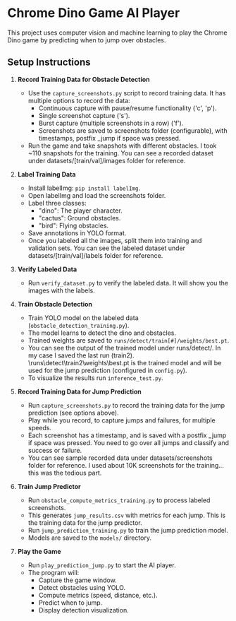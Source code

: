 # Chrome Dino Game AI Player

This project uses computer vision and machine learning to play the Chrome Dino game by predicting when to jump over obstacles.

## Setup Instructions

1. **Record Training Data for Obstacle Detection**
   - Use the `capture_screenshots.py` script to record training data. It has multiple options to record the data:
     - Continuous capture with pause/resume functionality ('c', 'p').
     - Single screenshot capture ('s').
     - Burst capture (multiple screenshots in a row) ('f').
     - Screenshots are saved to screenshots folder (configurable), with timestamps, postfix _jump if space was pressed.
   - Run the game and take snapshots with different obstacles. I took ~110 snapshots for the training. You can see a recorded dataset under datasets/[train/val]/images folder for reference.
   
2. **Label Training Data**
   - Install labelImg: `pip install labelImg`.
   - Open labelImg and load the screenshots folder.
   - Label three classes:
     - "dino": The player character.
     - "cactus": Ground obstacles.
     - "bird": Flying obstacles.
   - Save annotations in YOLO format.
   - Once you labeled all the images, split them into training and validation sets. You can see the labeled dataset under datasets/[train/val]/labels folder for reference.

3. **Verify Labeled Data**
   - Run `verify_dataset.py` to verify the labeled data. It will show you the images with the labels.

4. **Train Obstacle Detection**
   - Train YOLO model on the labeled data (`obstacle_detection_training.py`).
   - The model learns to detect the dino and obstacles.
   - Trained weights are saved to `runs/detect/train[#]/weights/best.pt`.
   - You can see the output of the trained model under runs/detect/. In my case I saved the last run (train2). \runs\detect\train2\weights\best.pt is the trained model and will be used for the jump prediction (configured in `config.py`).
   - To visualize the results run `inference_test.py`.

5. **Record Training Data for Jump Prediction**
   - Run `capture_screenshots.py` to record the training data for the jump prediction (see options above).
   - Play while you record, to capture jumps and failures, for multiple speeds.
   - Each screenshot has a timestamp, and is saved with a postfix _jump if space was pressed. You need to go over all jumps and classify and success or failure.
   - You can see sample recorded data under datasets/screenshots folder for reference. I used about 10K screenshots for the training... this was the tedious part.

6. **Train Jump Predictor**
   - Run `obstacle_compute_metrics_training.py` to process labeled screenshots.
   - This generates `jump_results.csv` with metrics for each jump. This is the training data for the jump predictor.
   - Run `jump_prediction_training.py` to train the jump prediction model.
   - Models are saved to the `models/` directory.

7. **Play the Game**
   - Run `play_prediction_jump.py` to start the AI player.
   - The program will:
     - Capture the game window.
     - Detect obstacles using YOLO.
     - Compute metrics (speed, distance, etc.).
     - Predict when to jump.
     - Display detection visualization.

